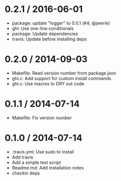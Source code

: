 
0.2.1 / 2016-06-01
==================

  * package: update "logger" to 0.0.1 (#4, @jwerle)
  * ghi: Use one-line conditionals
  * package: Update dependencies
  * travis: Update before installing deps

0.2.0 / 2014-09-03
==================

  * Makefile: Read version number from package.json
  * ghi.c: Add support for custom install commands
  * ghi.c: Use macros to DRY out code

0.1.1 / 2014-07-14 
==================

  * Makefile: Fix version number

0.1.0 / 2014-07-14 
==================

  * .travis.yml: Use sudo to install
  * Add travis
  * Add a simple test script
  * Readme.md: Add installation notes
  * checkin deps
